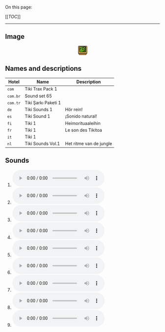 On this page:

[[_TOC_]]

---

## Image

<div align="center">

![sound_set_65](../uploads/imgs/65.gif)

</div>

## Names and descriptions

| Hotel | Name | Description |
|-|-|-|
| `com` | Tiki Trax Pack 1 |  |
| `com.br` | Sound set 65 |  |
| `com.tr` | Tiki Şarkı Paketi 1 |  |
| `de` | Tiki Sounds 1 | Hör rein! |
| `es` | Tiki Sound 1 | ¡Sonido natural! |
| `fi` | Tiki 1 | Heimorituaaleihin |
| `fr` | Tiki 1 | Le son des Tikitoa |
| `it` | Tiki 1 |  |
| `nl` | Tiki Sounds Vol.1 | Het ritme van de jungle |

## Sounds

1. ![Sample 577](../uploads/sounds/sound_machine_sample_577.mp3)
1. ![Sample 578](../uploads/sounds/sound_machine_sample_578.mp3)
1. ![Sample 579](../uploads/sounds/sound_machine_sample_579.mp3)
1. ![Sample 580](../uploads/sounds/sound_machine_sample_580.mp3)
1. ![Sample 581](../uploads/sounds/sound_machine_sample_581.mp3)
1. ![Sample 582](../uploads/sounds/sound_machine_sample_582.mp3)
1. ![Sample 583](../uploads/sounds/sound_machine_sample_583.mp3)
1. ![Sample 584](../uploads/sounds/sound_machine_sample_584.mp3)
1. ![Sample 585](../uploads/sounds/sound_machine_sample_585.mp3)